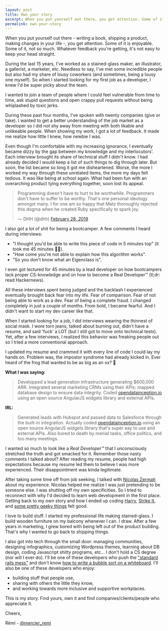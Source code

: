 ```yaml
---
layout: post
title: Own your story
excerpt: When you put yourself out there, you get attention. Some of it is enjoyable. Some of it, not so much. It's not easy to keep your story straight.
permalink: own-your-story
---
```


When you put yourself out there - writing a book, shipping a product, making changes in your life -, you get attention. Some of it is enjoyable. Some of it, not so much. Whatever feedback you're getting, it's not easy to keep your head straight.

During the last 15 years, I've worked as a stained-glass maker, an illustrator, a gallerist, a marketer, etc. Needless to say, I've met some incredible people but also had my share of lousy coworkers (and sometimes, being a lousy one myself). So when I started looking for my first job as a developer, I knew I'd be super picky about the team.

I wanted to join a team of people where I could feel vulnerable from time to time, ask stupid questions and open crappy pull requests without being whiplashed by toxic jerks.

During these past four months, I've spoken with twenty companies (give or take). I wanted to get a better understanding of the job market as a developer so I did not shy away from meeting with both likable and unlikeable people. When showing my work, I got a lot of feedback. It made me realize how little I knew, how newbie I was.

Even though I'm comfortable with my increasing ignorance, I eventually became dizzy by the gap between my knowledge and my interlocutors'. Each interview brought its share of technical stuff I didn't know. I had already decided I would keep a list of such things to dig through later. But soon, the list became so long it got me disheartened. Worse, the more I worked my way through these unrelated items, the more my days felt tedious. It was like being at school again. What had been fun with an overarching product tying everything together, soon lost its appeal.

<blockquote class="twitter-tweet" data-conversation="none" data-lang="en"><p lang="en" dir="ltr">Programming doesn&#39;t have to hurt to be worthwhile. Programmers don&#39;t have to suffer to be worthy. That&#39;s one personal ideology amongst many. I for one am so happy that Matz thoroughly rejected this dogma when he created Ruby specifically to spark joy.</p>&mdash; DHH (@dhh) <a href="https://twitter.com/dhh/status/1101191757264445440?ref_src=twsrc%5Etfw">February 28, 2019</a></blockquote>
<script async src="https://platform.twitter.com/widgets.js" charset="utf-8"></script>

I also got a lot of shit for being a bootcamper. A few comments I heard during interviews:
- "I thought you'd be able to write this piece of code in 5 minutes top" (it took me 45 minutes 🤷‍♂️).
- "How come you're not able to explain how this algorithm works".
- "So you don't know what an Eigenclass is".

I even got lectured for 45 minutes by a lead developer on how bootcampers lack proper CS-knowledge and on how to become a Real Developer™ (tl;dr: read Hackernews).

All these interviews spent being judged and the backlash I experienced eventually brought back fear into my life. Fear of comparison. Fear of not being able to work as a dev. Fear of being a complete fraud. I changed completely in just a couple of months. From bold, I became fearful. And I didn't want to start my dev career like that.

When I started looking for a job, I did interviews wearing the thinnest of social mask. I wore torn jeans, talked about burning out, didn't have a resume, and said 'fuck' a LOT (but I still got to move onto technical tests). Yet, after a few interviews, I realized this behavior was freaking people out so I tried a more conventional approach.

I updated my resume and crammed it with every line of code I could lay my hands on. Problem was, the impostor syndrome had already kicked in. Ever heard of the frog that wanted to be as big as an ox? 👋

**What I was saying:**
<blockquote>Developped a lead generation infrastructure generating $600,000 ARR. Integrated several marketing CRMs using their APIs: mapped database design to ensure data integrity. Coded <a href="https://opendatainception.io/" target="_blank">opendatainception.io</a> using an open source AngularJS widgets library and external APIs.</blockquote>

**IRL:**
<blockquote>Generated leads with Hubspot and passed data to Salesforce through the built-in integration. Actually coded <a href="https://opendatainception.io/" target="_blank">opendatainception.io</a> using an open source AngularJS widgets library that's super eay to use and external APIs. Also bored to death by menial tasks, office politics, and too many meetings.</blockquote>

I wanted so much to look like a *Real Developer™* that I unconsciously stretched the truth and got smacked for it. Remember those nasty comments I talked about? After reading my resume, people had high expectations because my resume led them to believe I was more experienced. Their disappointment was kinda legitimate.

After taking some time off from job seeking, I talked with <a href="https://twitter.com/nicoolas25">Nicolas Zermati</a> about my experience. Nicolas helped me realize I was just pretending to be someone else. I was shutting off my own specificities. So I tried to reconnect with why I'd decided to learn web development in the first place. Getting back to my own story and how I ended up coding <a href="http://harry.team">Harry</a>, <a href="https://strike-it.herokuapp.com">Strike It</a>, and <a href="{{ site.url }}/wtf-time-complexity">some pretty geeky things</a> felt good.

I love to build stuff. I started my professional life making stained-glass. I build wooden furniture on my balcony whenever I can. I draw. After a few years in marketing, I grew bored with being left out of the product building. That's why I wanted to go back to shipping things.

I also got into tech through the small door: managing communities, designing infographics, customizing Wordpress themes, learning about DB design, coding Javascript shitty programs, etc... I don't hold a CS degree (nor will I ever do). I'll be one of these developers who push the <a href="https://dev.to/ben/ah-to-be-the-justin-bieber-of-open-source-4jog">"standard rails mess"</a> and don't know <a href="https://twitter.com/dhh/status/834146806594433025">how to write a bubble sort on a whiteboard</a>. I'll also be one of these developers who enjoy:
- building stuff that people use,
- sharing with others the little they know,
- and working towards more inclusive and supportive workplaces.

This is my story. Find yours, own it and find companies/clients/people who appreciate it.

Cheers,

Rémi - <a href="https://twitter.com/mercier_remi">@mercier_remi</a>
